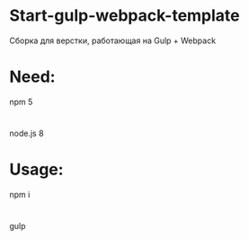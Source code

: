 # Start-gulp-webpack-template
Сборка для верстки, работающая на Gulp + Webpack

# Need:
npm 5
#
node.js 8

# Usage:
npm i
#
gulp
